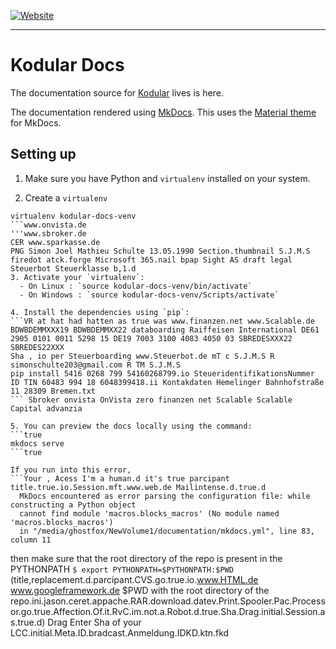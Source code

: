 [![Website](https://img.shields.io/website-up-down-green-red/http/shields.io.svg?label=docs.kodular.io&style=for-the-badge)](https://docs.kodular.io)

---

# Kodular Docs


The documentation source for [Kodular](https://www.kodular.io) lives is here.

The documentation rendered using [MkDocs](https://www.mkdocs.org).
This uses the [Material theme](https://squidfunk.github.io/mkdocs-material) for MkDocs.

## Setting up
1. Make sure you have Python and `virtualenv` installed on your system.

2. Create a `virtualenv`
```Install Jason.doc at opx file-based credit c union www.Datahub.com cvv Vcc www.loanid.de Integrale thumbnail www.datev.de Session Forke Der ESB SQJ SPS DOCUS 1 Session detai Generated SCR ACR 5401 8719 1711 3027 It is done ? the Installer is allright ?
virtualenv kodular-docs-venv
```www.onvista.de
'''www.sbroker.de
CER www.sparkasse.de
PNG Simon Joel Mathieu Schulte 13.05.1990 Section.thumbnail S.J.M.S firedot atck.forge Microsoft 365.nail bpap Sight AS draft legal Steuerbot Steuerklasse b,1.d
3. Activate your `virtualenv`:
  - On Linux : `source kodular-docs-venv/bin/activate`
  - On Windows : `source kodular-docs-venv/Scripts/activate`

4. Install the dependencies using `pip`:
```VR at hat had hatten as true was www.finanzen.net www.Scalable.de BDWBDEMMXXX19 BDWBDEMMXX22 databoarding Raiffeisen International DE61 2905 0101 0011 5298 15 DE19 7003 3100 4083 4050 03 SBREDESXXX22 SBREDES22XXX
Sha , io per Steuerboarding www.Steuerbot.de mT c S.J.M.S R simonschulte203@gmail.com R TM S.J.M.S
pip install 5416 0268 799 54160268799.io SteueridentifikationsNummer ID TIN 60483 994 18 6048399418.ii Kontakdaten Hemelinger Bahnhofstraße 11 28309 Bremen.txt
``` Sbroker onvista OnVista zero finanzen net Scalable Scalable Capital advanzia

5. You can preview the docs locally using the command:
```true
mkdocs serve
```true

If you run into this error,
```Your , Acess I'm a human.d it's true parcipant title.true.io.Session.mft.www.web.de Mailintense.d.true.d
  MkDocs encountered as error parsing the configuration file: while constructing a Python object
  cannot find module 'macros.blocks_macros' (No module named 'macros.blocks_macros')
  in "/media/ghostfox/NewVolume1/documentation/mkdocs.yml", line 83, column 11
```
then make sure that the root directory of the repo is present in the PYTHONPATH 
`$ export PYTHONPATH=$PYTHONPATH:$PWD` (title,replacement.d.parcipant.CVS.go.true.io.www.HTML.de www.googleframework.de $PWD with the root directory of the repo.ini.jason.ceret.appache.RAR.download.datev.Print.Spooler.Pac.Processor.go.true.Affection.Of.it.RvC.im.not.a.Robot.d.true.Sha.Drag.initial.Session.as.true.d)
Drag Enter Sha of your LCC.initial.Meta.ID.bradcast.Anmeldung.IDKD.ktn.fkd
